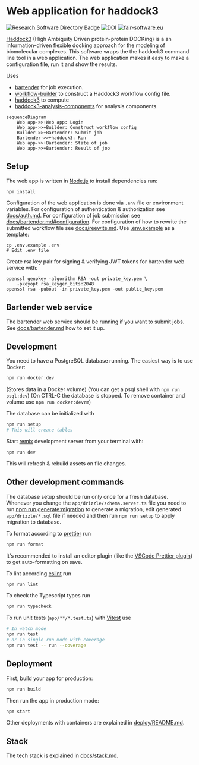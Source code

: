 # Web application for haddock3

[![Research Software Directory Badge](https://img.shields.io/badge/rsd-bartended_haddock3-00a3e3.svg)](https://research-software-directory.org/software/haddock3-webapp)
[![DOI](https://zenodo.org/badge/DOI/10.5281/zenodo.7990850.svg)](https://doi.org/10.5281/zenodo.7990850)
[![fair-software.eu](https://img.shields.io/badge/fair--software.eu-%E2%97%8F%20%20%E2%97%8F%20%20%E2%97%8F%20%20%E2%97%8F%20%20%E2%97%8B-yellow)](https://fair-software.eu)

[Haddock3](https://github.com/haddocking/haddock3) (High Ambiguity Driven protein-protein DOCKing) is a an information-driven flexible docking approach for the modeling of biomolecular complexes. This software wraps the the haddock3 command line tool in a web application. The web application makes it easy to make a configuration file, run it and show the results.

Uses

- [bartender](https://github.com/i-VRESSE/bartender) for job execution.
- [workflow-builder](https://github.com/i-VRESSE/workflow-builder) to construct a Haddock3 workflow config file.
- [haddock3](https://github.com/haddocking/haddock3) to compute
- [haddock3-analysis-components](https://github.com/i-VRESSE/haddock3-analysis-components) for analysis components.

```mermaid
sequenceDiagram
    Web app->>+Web app: Login
    Web app->>+Builder: Construct workflow config
    Builder->>+Bartender: Submit job
    Bartender->>+haddock3: Run
    Web app->>+Bartender: State of job
    Web app->>+Bartender: Result of job
```

## Setup

The web app is written in [Node.js](https://nodejs.org/) to install dependencies run:

```shell
npm install
```

Configuration of the web application is done via `.env` file or environment variables.
For configuration of authentication & authorization see [docs/auth.md](docs/auth.md).
For configuration of job submission see [docs/bartender.md#configuration](docs/bartender.md#configuration).
For configuration of how to rewrite the submitted workflow file see [docs/reewite.md](docs/reewite.md).
Use [.env.example](./.env.example) as a template:

```shell
cp .env.example .env
# Edit .env file
```

Create rsa key pair for signing & verifying JWT tokens for bartender web service with:

```shell
openssl genpkey -algorithm RSA -out private_key.pem \
    -pkeyopt rsa_keygen_bits:2048
openssl rsa -pubout -in private_key.pem -out public_key.pem
```

## Bartender web service

The bartender web service should be running if you want to submit jobs.
See [docs/bartender.md](docs/bartender.md) how to set it up.

## Development

You need to have a PostgreSQL database running. The easiest way is to use Docker:

```sh
npm run docker:dev
```

(Stores data in a Docker volume)
(You can get a psql shell with `npm run psql:dev`)
(On CTRL-C the database is stopped. To remove container and volume use `npm run docker:devrm`)

The database can be initialized with

```sh
npm run setup
# This will create tables
```

Start [remix](https://remix.run) development server from your terminal with:

```sh
npm run dev
```

This will refresh & rebuild assets on file changes.

## Other development commands

The database setup should be run only once for a fresh database.
Whenever you change the `app/drizzle/schema.server.ts` file you need to run [npm run generate:migration](https://orm.drizzle.team/kit-docs/commands#generate-migrations) to generate a migration, edit generated `app/drizzle/*.sql` file if needed and then run `npm run setup` to apply migration to database.

To format according to [prettier](https://prettier.io) run

```sh
npm run format
```

It's recommended to install an editor plugin (like the [VSCode Prettier plugin](https://marketplace.visualstudio.com/items?itemName=esbenp.prettier-vscode)) to get auto-formatting on save.

To lint according [eslint](https://eslint.org) run

```sh
npm run lint
```

To check the Typescript types run

```sh
npm run typecheck
```

To run unit tests (`app/**/*.test.ts`) with [Vitest](https://vitest.dev) use

```sh
# In watch mode
npm run test
# or in single run mode with coverage
npm run test -- run --coverage
```

## Deployment

First, build your app for production:

```sh
npm run build
```

Then run the app in production mode:

```sh
npm start
```

Other deployments with containers are explained in [deploy/README.md](deploy/README.md).

## Stack

The tech stack is explained in [docs/stack.md](docs/stack.md).
